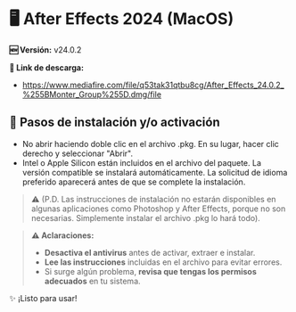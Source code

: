 # 🖥️ After Effects 2024 (MacOS)
**🆕 Versión:** v24.0.2

**🔗 Link de descarga:** 
- https://www.mediafire.com/file/q53tak31qtbu8cg/After_Effects_24.0.2_%255BMonter_Group%255D.dmg/file

## 🚀 Pasos de instalación y/o activación
- No abrir haciendo doble clic en el archivo .pkg. En su lugar, hacer clic derecho y seleccionar "Abrir".
- Intel o Apple Silicon están incluidos en el archivo del paquete. La versión compatible se instalará automáticamente. La solicitud de idioma preferido aparecerá antes de que se complete la instalación.
> ⚠️ (P.D. Las instrucciones de instalación no estarán disponibles en algunas aplicaciones como Photoshop y After Effects, porque no son necesarias. Simplemente instalar el archivo .pkg lo hará todo).

> **⚠️ Aclaraciones:**  
> - **Desactiva el antivirus** antes de activar, extraer e instalar.  
> - **Lee las instrucciones** incluidas en el archivo para evitar errores.  
> - Si surge algún problema, **revisa que tengas los permisos adecuados** en tu sistema.  

✨ ¡Listo para usar!  
